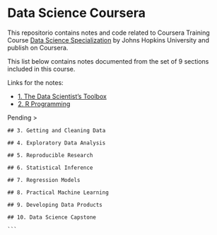 # Data Science Coursera

This repositorio contains notes and code related to Coursera Training Course [Data Science Specialization](https://www.coursera.org/specializations/jhu-data-science) by Johns Hopkins University and publish on Coursera.

This list below contains notes documented from the set of 9 sections included in this course. 

Links for the notes:
 - [1. The Data Scientist’s Toolbox](https://github.com/dtrianab/datasciencecoursera/blob/master/Data_Science.md)
 - [2. R Programming](https)


Pending >
````
## 3. Getting and Cleaning Data

## 4. Exploratory Data Analysis

## 5. Reproducible Research

## 6. Statistical Inference

## 7. Regression Models

## 8. Practical Machine Learning

## 9. Developing Data Products

## 10. Data Science Capstone

```